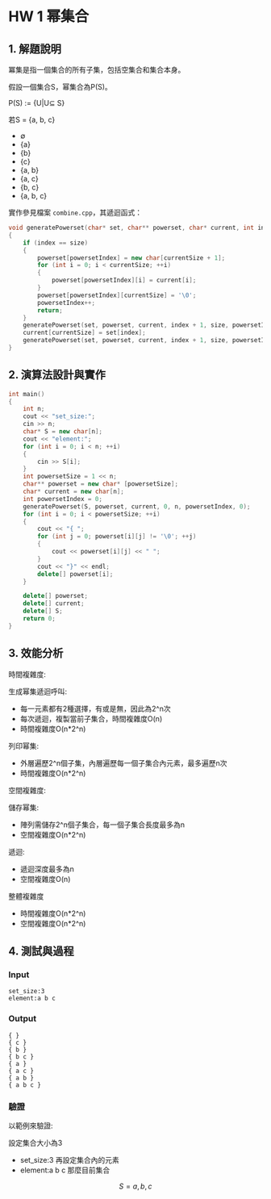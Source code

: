 # HW 1 幂集合

## 1. 解題說明
冪集是指一個集合的所有子集，包括空集合和集合本身。

假設一個集合S，幂集合為P(S)。

P(S) := {U|U⊆ S}

若S = {a, b, c}
- ∅
- {a}
- {b}
- {c}
- {a, b}
- {a, c}
- {b, c}
- {a, b, c}

實作參見檔案 `combine.cpp`，其遞迴函式：

```cpp
void generatePowerset(char* set, char** powerset, char* current, int index, int size, int& powersetIndex, int currentSize) 
{
    if (index == size) 
    {
        powerset[powersetIndex] = new char[currentSize + 1];
        for (int i = 0; i < currentSize; ++i) 
        {
            powerset[powersetIndex][i] = current[i];
        }
        powerset[powersetIndex][currentSize] = '\0';
        powersetIndex++;
        return;
    }
    generatePowerset(set, powerset, current, index + 1, size, powersetIndex, currentSize);
    current[currentSize] = set[index];
    generatePowerset(set, powerset, current, index + 1, size, powersetIndex, currentSize + 1);
}

```

## 2. 演算法設計與實作

```cpp
int main() 
{
    int n;
    cout << "set_size:";
    cin >> n;
    char* S = new char[n];
    cout << "element:";
    for (int i = 0; i < n; ++i) 
    {
        cin >> S[i];
    }
    int powersetSize = 1 << n;
    char** powerset = new char* [powersetSize];
    char* current = new char[n];
    int powersetIndex = 0;
    generatePowerset(S, powerset, current, 0, n, powersetIndex, 0);
    for (int i = 0; i < powersetSize; ++i) 
    {
        cout << "{ ";
        for (int j = 0; powerset[i][j] != '\0'; ++j) 
        {
            cout << powerset[i][j] << " ";
        }
        cout << "}" << endl;
        delete[] powerset[i];
    }

    delete[] powerset;
    delete[] current;
    delete[] S;
    return 0;
}
```

## 3. 效能分析
時間複雜度:

生成幂集遞迴呼叫:
- 每一元素都有2種選擇，有或是無，因此為2^n次
- 每次遞迴，複製當前子集合，時間複雜度O(n)
- 時間複雜度O(n*2^n)

列印幂集:
- 外層遍歷2^n個子集，內層遍歷每一個子集合內元素，最多遍歷n次
- 時間複雜度O(n*2^n)

空間複雜度:

儲存幂集:
- 陣列需儲存2^n個子集合，每一個子集合長度最多為n
- 空間複雜度O(n*2^n)

遞迴:
- 遞迴深度最多為n
- 空間複雜度O(n)

整體複雜度
- 時間複雜度O(n*2^n)
- 空間複雜度O(n*2^n)
## 4. 測試與過程

### Input

```plain
set_size:3
element:a b c

```

### Output

```plain
{ }
{ c }
{ b }
{ b c }
{ a }
{ a c }
{ a b }
{ a b c }

```

### 驗證

以範例來驗證:

設定集合大小為3
- set_size:3
再設定集合內的元素
- element:a b c
那麼目前集合

$$S = {a, b, c}$$


